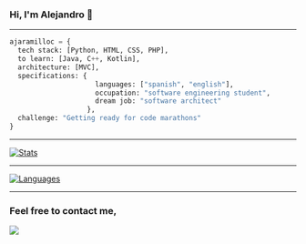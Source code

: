 ### Hi, I'm Alejandro 👋

<hr>

```py
ajaramilloc = {
  tech stack: [Python, HTML, CSS, PHP],
  to learn: [Java, C++, Kotlin],
  architecture: [MVC],
  specifications: {     
                     languages: ["spanish", "english"],
                     occupation: "software engineering student",
                     dream job: "software architect"
                   },
  challenge: "Getting ready for code marathons"
}
```
<hr>

[![Stats](https://github-readme-stats.vercel.app/api?username=ajaramilloc&show_icons=true&theme=algolia)](https://github.com/ajaramilloc/github-readme-stats)

<hr>

[![Languages](https://github-readme-stats.vercel.app/api/top-langs/?username=ajaramilloc&layout=compact&theme=algolia)](https://github.com/J0FR/github-readme-stats)

<hr>

### Feel free to contact me,

<p align="center">

[<img src="https://img.shields.io/badge/Email-a.jaramilloc2%40uniandes.edu.co-blue">](mailto:a.jaramilloc2@uniandes.edu.co)</a>

</p>
